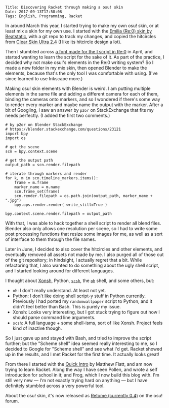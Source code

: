     Title: Discovering Racket through making a osu! skin
    Date: 2017-09-13T17:58:08
    Tags: English, Programming, Racket

In around March this year, I started trying to make my own osu! skin, or at least mix a skin for my own use.
I started with the [Emilia (Re:0) skin by Beatstatic](https://osu.ppy.sh/forum/t/454986), with a git repo to track my changes, and copied the hitcircles from [Clear Skin Ultra 2.4](https://osu.ppy.sh/forum/t/300001) (I like its hitcircle design a lot).

Then I stumbled across [a font made for the I script in Re:0](https://www.youtube.com/watch?v=Yih6pz09Z1A) in April, and started wanting to learn the script for the sake of it. As part of the practice, I decided why not make osu!'s elements in the Re:0 writing system? So I made a new folder in my mix skin, then opened Blender to make the elements, because that's the only tool I was comfortable with using. (I've since learned to use Inkscape more.)

<!-- more -->

Making osu! skin elements with Blender is weird. I am putting multiple elements in the same file and adding a different camera for each of them, binding the cameras onto markers, and so I wondered if there's some way to render every marker and maybe name the output with the marker.
After a bit of Googling, I saw an answer by `p2or` on StackExchange that fits my needs perfectly. (I added the first two comments.)

```
# by p2or on Blender StackExchange
# https://blender.stackexchange.com/questions/23121
import bpy
import os

# get the scene
scn = bpy.context.scene

# get the output path
output_path = scn.render.filepath

# iterate through markers and render
for k, m in scn.timeline_markers.items():
    frame = m.frame
    marker_name = m.name
    scn.frame_set(frame)
    scn.render.filepath = os.path.join(output_path, marker_name + ".jpg")
    bpy.ops.render.render( write_still=True )

bpy.context.scene.render.filepath = output_path
```

With that, I was able to hack together a shell script to render all blend files. Blender also only allows one resolution per scene, so I had to write some post processing functions that resize some images for me, as well as a sort of interface to them through the file names.

Later in June, I decided to also cover the hitcircles and other elements, and eventually removed all assets not made by me. I also purged all of those out of the git repository; in hindsight, I actually regret that a bit. While refactoring that, I also wanted to do something about the ugly shell script, and I started looking around for different languages.

I thought about [Xonsh](http://xon.sh/), Python, [`scsh`](https://scsh.net/), the [`oh`](https://github.com/michaelmacinnis/oh) shell, and some others, but:

- `oh`: I don't really understand. At least not yet.
- Python: I don't like doing shell script-y stuff in Python currently. Previously I had ported my `randomwallpaper` script to Python, and it didn't feel better than Bash. This is purely my issue.
- Xonsh: Looks very interesting, but I got stuck trying to figure out how I should parse command line arguments.
- `scsh`: A full language + some shell-isms, sort of like Xonsh. Project feels kind of inactive though.

So I just gave up and stayed with Bash, and tried to improve the script further; but the "Scheme shell" idea seemed really interesting to me, so I decided to Google for "Scheme shell" and see what I'd get. Racket showed up in the results, and I met Racket for the first time. It actually looks great!

From there I started with the [Quick Intro](http://docs.racket-lang.org/quick/index.html) by Matthew Flatt, and am now trying to learn Racket. Along the way I have seen Pollen, and wrote a self introduction for school in it; and Frog, which I now build this blog with. I'm still very new — I'm not exactly trying hard on anything — but I have definitely stumbled across a very powerful tool.

About the osu! skin, it's now released as [Retome (currently 0.4)](https://osu.ppy.sh/forum/t/630525/start=0) on the osu! forum.

